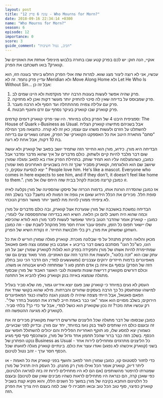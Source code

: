 ```yaml
---
layout: post
title: "עונה 6 פרק 12 - Who Mourns for Morn?"
date: 2018-09-16 22:34:14 +0300
name: "Who Mourns for Morn?"
season: 6
episode: 12
importance: 0
score: 3
guide_comment: "חביב, נטול חשיבות"
---
```

אוקיי, הנה חוק: יש לכם בפרק קטע שבו בחורה בלבוש מינימלי אוחזת את האוזניים של קווארק? בואו תשכתבו את הפרק.

עכשיו, אני לא רוצה ליצור מצג שווא. למרות שזה אולי הפרק החלש ביותר בעונה הזו, הוא עדיין פרק נחמד. זה לא Meridian ולא Move Along Home ולא Let He Who Is Without Sin... אבל זה כן:

1) פרק שהיה אפשר לעשות בעונות הרבה יותר מוקדמות ולא היינו שמים לב.
2) פרק שמבוסס על בדיחה שאין לה סיכוי להחזיק יותר מעשר דקות ואכן לא מחזיקה.
3) פרק עם עלילה צפויה מההתחלה ועד הסוף ולא הרבה מעבר.
4) פרק קווארק שבו קווארק בעיקר נסחף עם זרם וחוטף חבטות.

ספציפית היבט 4 של הפרק בולט במיוחד. היו שני פרקי קווארק דומים קודמים: The House of Quark ו-Business as Usual. אבל בשניהם מתישהו קווארק הצליח להשתלט על הזרם ולעשות משהו עם עצמו; כאן זה לא קורה. כתוצאה מכך המילה "סתם" מתארת היטב את כל האספקט הקווארקי של הפרק, ואנחנו נשארים עם בדיחה בת 10 דקות, אבל אחת לא רעה.

הבדיחה היא מורן. כידוע, מורן הוא החייזר הזה שתמיד יושב בפאב של קווארק ולא עושה שום דבר מלבד להיות קיים ולשתוק. כולם מדברים על איך שהוא מדבר ומדבר אבל כמובן, כשהמצלמה עליו הוא תמיד שותק. בתחילת הפרק אודו בא לפאב ומגלה שמורן שיושב שם הוא הולוגרמה, וקווארק מסביר שכך זה היה בשבועיים האחרונים מאז שמורן יצא לנסיעת עסקים, כי " People love him. He's like a mascot. Everyone who comes in here expects to see him, and if they don't, it doesn't feel like home to them.". זו כמובן קריצה מכוונת לקהל בבית שזה היחס שלו אל מורן.

אז כמובן שהסדרה הורגת אותו, בדמות הכרזה של סיסקו שהספינה של מורן נקלעה לאיזו סופת חלל. מכירים את הכלל הידוע שאם אין גופה אז המוות לא נחשב? כבר בשלב הזה לא ציפיתי ממורן להיות מת למשך יותר מאשר הפרק הנוכחי.

הבדיחה נמשכת באשכבה של מורן שנערכת אצל קווארק, ובה כולם מדברים על מורן וכמה שהוא היה חשוב להם וכן הלאה. השיא הוא בבדיחה שהתפספסה עלי לגמרי, כמובן - קווארק אומר שהדבר הטוב ביותר שאפשר לעשות לזכר מורן הוא לוודא שהכיסא שלו יישאר תפוס כל הזמן, ותופס עובר אורח חסר מזל מהקהל לשבת שם - וזה כמובן השחקן שמשחק את מורן, רק בלי תלבושת החייזר. זו נקודת השיא של הפרק.

מכאן והלאה הפרק מתנהל על פי שבלונה מוכרת. קווארק מגלה שמורן הוריש לו את כל הונו, כש"כל הונו" מסתכם בשום דבר בריבוע + אמבט בוץ שממנו צצה פאם פאטאל שמתיימרת להיות אשתו של מורן ותפקידה בפרק הוא לגלות לקווארק שמורן ישב על הון עתק שבו הוא "זכה בלוטו", ולעשות את הדבר הזה עם האוזניים. מהר מאוד צצים גם שני מאפיונרים בדמות חייזרים ירוקים עצבניים (ומשעשעים למדי; הם הדבר הכי טוב בחלק הזה של הפרק) ובסוף גם איזה בן אדם תחמן סוג ז' שמתחזה לאיש אבטחה או משהו. וכולם דורשים מקווארק דרישות שונות ומשונות לגבי האוצר האבוד של מורן שבסוף מתגלה שנמצא באיזה בנק וקווארק נאלץ להביא אל התחנה.

העסק לא נעים במיוחד כי קווארק שוב פעם יוצא אידיוט גמור, מה שלא סביר בעליל למישהו שמתעסק כל כך הרבה בעסקים שחורים והברחות. מילא שהוא בקושי שורד את הפאם פאטאל, אבל הייתי מצפה שיהיה לו מנגנון הגנה כלשהו כנגד המאפיונרים הירוקים; בשלב מסויים הוא אומר "אני כבר באמת חייב לשדרג את המנעול בחדר שלי". רק עכשיו אתה נזכר? זה נכון שקווארק הוא כושל למדי, אבל עד כדי כך? בלתי סביר. לקווארק לא מגיעה ההטפשה הזו.

כמובן שבסופו של דבר מתגלה שכל הליצנים שדורשים דרישות מקווארק מכירים זה את זה ובעצם כולם היו שותפים לשוד בנק נועז במיוחד, יחד עם מורן. ובדיוק לפני שבועיים, כשמורן יצא למסע שלו, פג תוקף האחריות הפלילית והם יכולים להשתולל חופשי עם הכסף. בשלב הזה כבר ברור שהכל תחמון אחד גדול של מורן, וכשהכסף סוף סוף מגיע ננקט הפתרון של Business as Usual - כל הליצנים מתרגזים ומתחילים לירות אחד בשני (קווארק איכשהו לא נפגע) ואודו עוצר את כולם. בינתיים קווארק מגלה לזוועתו שכל הכסף חסר ערך - זהב נטול לטינום.

כדי לחזור לסטטוס קוו, כמובן שמורן חוזר לפאב וחושף בפני קווארק את כל האמת - או ליתר דיוק, קווארק אומר הכל ואילו מורן רק מהנהן. כל העסק היה תרגיל של מורן שמטרתו להיפטר מהשותפים (אם הם לא היו מתחילים לירות זה בזה למראה הלטינום, כפי שאכן קרה, הם כנראה היו מתחילים לראות כשהיו מבינים שאין שם לטינום) ובעצם כל הלטינום הוחבא בקיבה של מורן במשך כל השנים הללו, והוא מקיא קצת בשביל קווארק כפיצוי, סוף טוב הכל טוב ובואו תסבירו לי שוב למה בעצם היה צריך את הפרק הזה.
